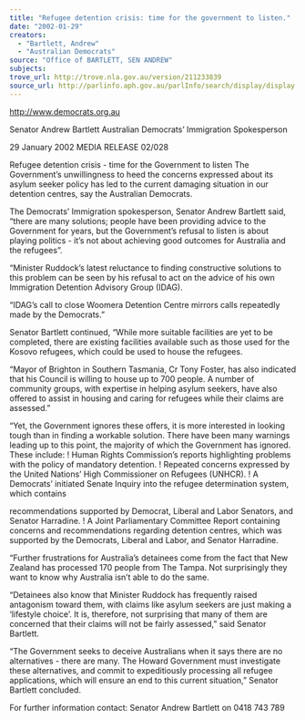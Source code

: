 ```yaml
---
title: "Refugee detention crisis: time for the government to listen."
date: "2002-01-29"
creators:
  - "Bartlett, Andrew"
  - "Australian Democrats"
source: "Office of BARTLETT, SEN ANDREW"
subjects:
trove_url: http://trove.nla.gov.au/version/211233839
source_url: http://parlinfo.aph.gov.au/parlInfo/search/display/display.w3p;query=Id%3A%22media/pressrel/WAT56%22
---
```


 http://www.democrats.org.au

 Senator Andrew Bartlett Australian Democrats’ Immigration Spokesperson

 29 January 2002  MEDIA RELEASE                          02/028

 Refugee detention crisis - time for the Government to listen The Government’s unwillingness to heed the concerns expressed about its asylum seeker policy has led to the current damaging situation in our detention centres, say the Australian Democrats.

 The Democrats’ Immigration spokesperson, Senator Andrew Bartlett said, “there are many solutions; people have been providing advice to the Government for years, but the Government’s refusal to listen is about playing politics - it’s not about achieving good outcomes for Australia and the refugees”.

 “Minister Ruddock’s latest reluctance to finding constructive solutions to this problem can be seen by his refusal to act on the advice of his own Immigration Detention Advisory Group (IDAG).

 “IDAG’s call to close Woomera Detention Centre mirrors calls repeatedly made by the Democrats.”

 Senator Bartlett continued, “While more suitable facilities are yet to be completed, there are existing facilities available such as those used for the Kosovo refugees, which could be used to house the refugees.

 “Mayor of Brighton in Southern Tasmania, Cr Tony Foster, has also indicated that his Council is willing to house up to 700 people. A number of community groups, with expertise in helping asylum seekers, have also offered to assist in housing and caring for refugees while their claims are assessed.”

 “Yet, the Government ignores these offers, it is more interested in looking tough than in finding a workable solution. There have been many warnings leading up to this point, the majority of which the Government has ignored.  These include:   ! Human Rights Commission’s reports highlighting problems with the policy of mandatory detention. ! Repeated concerns expressed by the United Nations’ High Commissioner on Refugees (UNHCR). ! A Democrats’ initiated Senate Inquiry into the refugee determination system, which contains

  recommendations supported by Democrat, Liberal and Labor Senators, and Senator Harradine. ! A Joint Parliamentary Committee Report containing concerns and recommendations regarding detention centres, which was supported by the Democrats, Liberal and Labor, and Senator Harradine.

  “Further frustrations for Australia’s detainees come from the fact that New Zealand has processed 170 people from The Tampa. Not surprisingly they want to know why Australia isn’t able to do the same.

  “Detainees also know that Minister Ruddock has frequently raised antagonism toward them, with claims like asylum seekers are just making a ‘lifestyle choice’.  It is, therefore, not surprising that many of them are concerned that their claims will not be fairly assessed,” said Senator Bartlett.

  “The Government seeks to deceive Australians when it says there are no alternatives - there are many. The Howard Government must investigate these alternatives, and commit to expeditiously processing all refugee applications, which will ensure an end to this current situation,” Senator Bartlett concluded.

  For further information contact: Senator Andrew Bartlett on 0418 743 789

